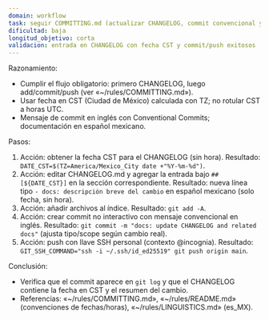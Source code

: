 ```yaml
---
domain: workflow
task: seguir COMMITTING.md (actualizar CHANGELOG, commit convencional y push con llave personal)
dificultad: baja
longitud_objetivo: corta
validacion: entrada en CHANGELOG con fecha CST y commit/push exitosos
---
```


Razonamiento:
- Cumplir el flujo obligatorio: primero CHANGELOG, luego add/commit/push (ver «~/rules/COMMITTING.md»).
- Usar fecha en CST (Ciudad de México) calculada con TZ; no rotular CST a horas UTC.
- Mensaje de commit en inglés con Conventional Commits; documentación en español mexicano.

Pasos:
1) Acción: obtener la fecha CST para el CHANGELOG (sin hora).
   Resultado: `DATE_CST=$(TZ=America/Mexico_City date +"%Y-%m-%d")`.
2) Acción: editar CHANGELOG.md y agregar la entrada bajo `## [${DATE_CST}]` en la sección correspondiente.
   Resultado: nueva línea tipo `- docs: descripción breve del cambio` en español mexicano (solo fecha, sin hora).
3) Acción: añadir archivos al índice.
   Resultado: `git add -A`.
4) Acción: crear commit no interactivo con mensaje convencional en inglés.
   Resultado: `git commit -m "docs: update CHANGELOG and related docs"` (ajusta tipo/scope según cambio real).
5) Acción: push con llave SSH personal (contexto @incognia).
   Resultado: `GIT_SSH_COMMAND="ssh -i ~/.ssh/id_ed25519" git push origin main`.

Conclusión:
- Verifica que el commit aparece en `git log` y que el CHANGELOG contiene la fecha en CST y el resumen del cambio.
- Referencias: «~/rules/COMMITTING.md», «~/rules/README.md» (convenciones de fechas/horas), «~/rules/LINGUISTICS.md» (es_MX).

